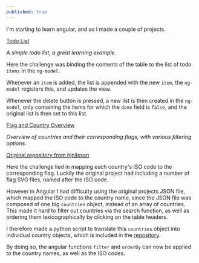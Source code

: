 ```yaml
---
published: true
---
```

I'm starting to learn angular, and so I made a couple of projects.

[Todo List](https://thomasnilsson.github.io/todoapp)

_A simple todo list, a great learning example._

Here the challenge was binding the contents of the table to the list of todo `items` in the `ng-model`.

Whenever an `item` is added, the list is appended with the new `item`, the `ng-model` registers this, and updates the view.

Whenever the delete button is pressed, a new list is then created in the `ng-model`, only containing the items for which the `done` field is `false`, and the original list is then set to this list.

[Flag and Country Overview](https://thomasnilsson.github.io/flagapp)

_Overview of countries and their corresponding flags, with various filtering options._

[Original repository from hjnilsson](https://github.com/hjnilsson/country-flags)

Here the challenge lied in mapping each country's ISO code to the corresponding flag. Luckily the original project had including a number of flag SVG files, named after the ISO code. 

However in Angular I had difficulty using the original projects JSON file, which mapped the ISO code to the country name, since the JSON file was composed of one big `countries` object, instead of an array of countries. This made it hard to filter out countries via the search function, as well as ordering them lexicographically by clicking on the table headers.

I therefore made a python script to translate this `countries` object into individual country objects, which is included in the  [repository](https://github.com/thomasnilsson/thomasnilsson.github.io/tree/master/flagapp).

By doing so, the angular functions `filter` and `orderBy` can now be applied to the country names, as well as the ISO codes.














